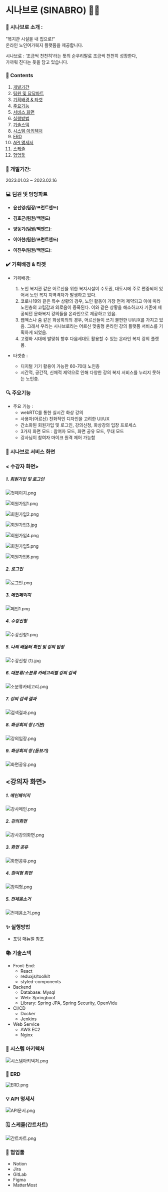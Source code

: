 # 시나브로 (SINABRO) 👵👴

### 🎤 시나브로 소개 :

"복지관 시설을 내 집으로!" <br/>
온라인 노인여가복지 플랫폼을 제공합니다. <br/>

시나브로 : ‘조금씩 천천히’라는 뜻의 순우리말로 조금씩 천천히 성장한다,<br/> 가까워 진다는 듯을 담고 있습니다. <br/>

### 📃 Contents

1. [개발기간](#-개발기간) <br/>
2. [팀원 및 담당파트](#team) <br/>
3. [기획배경 & 타겟](#target-people) <br/>
4. [주요기능](#main-function) <br/>
5. [서비스 화면](#service) <br/>
6. [실행방법](#how-to-run) <br/>
7. [기술스택](#stack) <br/>
8. [시스템 아키텍처](#tech-architecture) <br/>
9. [ERD ](#erd) <br/>
10. [API 명세서](#api) <br/>
11. [스케줄](#schedule) <br/>
12. [협업툴](#cooperation-tool) <br/>

### 📆 개발기간:

<p> 2023.01.03 ~ 2023.02.16 </p>

### 💻 팀원 및 담당파트

- **윤선영(팀장/프런트엔드)**

- **김호균(팀원/백엔드)**

- **양동기(팀원/백엔드)**:

- **이아현(팀원/프런트엔드)**

- **이진우(팀원/백엔드)**:

### ✔️ 기획배경 & 타겟

- 기획배경:

  1. 노인 복지관 같은 어르신을 위한 복지시설이 수도권, 대도시에 주로 편중되어 있어서 노인 복지 지역격차가 발생하고 있다.
  2. 코로나19와 같은 특수 상황의 경우, 노인 활동이 가장 먼저 제약되고 이에 따라 노인층의 고립감과 외로움이 증폭된다. 이와 같은 상황을 해소하고자 기존에 제공되던 문화복지 강의들을 온라인으로 제공하고 있음.
  3. 웹엑스나 줌 같은 화상회의의 경우, 어르신들이 쓰기 불편한 UI/UX를 가지고 있음. 그래서 우리는 시나브로라는 어르신 맞춤형 온라인 강의 플랫폼 서비스를 기획하게 되었음.
  4. 고령화 시대에 발맞춰 향후 다음세대도 활용할 수 있는 온라인 복지 강의 플랫폼.

- 타겟층 :

  - 디지털 기기 활용이 가능한 60-70대 노인층
  - 시간적, 공간적, 신체적 제약으로 인해 다양한 강의 복지 서비스를 누리지 못하는 노인층.

### 🔍 주요기능

- 주요 기능 :
  - webRTC를 통한 실시간 화상 강의
  - 사용자(어르신) 친화적인 디자인을 고려한 UI/UX
  - 간소화된 회원가입 및 로그인, 강의신청, 화상강의 입장 프로세스
  - 3가지 화면 모드 : 참여자 모드, 화면 공유 모드, 무대 모드
  - 강사님이 참여자 마이크 원격 제어 가능함

### 👀 시나브로 서비스 화면

### < 수강자 화면>

##### 1. 회원가입 및 로그인

![첫페이지.png](assets/3e42e124515dacf94523ac11f0e3fc9a84cdd81a.png)

![회원가입1.png](assets/97f727858d51a9a664cb49b7ed79971c24db5200.png)

![회원가입2.png](assets/6e96a4bc90652056cfc36ba31815870107b63d58.png)

![회원가입3.jpg](assets/ab42141861fcb8fbe4fb2cdbb17a24e03f741980.jpg)

![회원가입4.png](assets/795a59100740f688df24c28e3dd991c523c939b6.png)

![회원가입5.png](assets/6d06833a85cd72da0da3b420d3d114902e7bab49.png)

![회원가입6.png](assets/745cd3385d5ac74ad65a9c6c9318b5bc7e74f3ad.png)

##### 2. 로그인

![로그인.png](assets/307564d01b209dd3bdda6f682375f5f403984d84.png)

##### 3. 메인페이지

![메인1.png](assets/36839af70ab89f0de7b9fb268b2cd26e94636241.png)

##### 4. 수강신청

![수강신청1.png](assets/b1e0808df44de38e0ab2dd35db5cd66d4091b8d5.png)

##### 5. 나의 배움터 확인 및 강의 입장

![수강신청 (1).jpg](assets/f1410233d308a6cefca34f5e0b7bb04dfc4b59f6.jpg)

##### 6. 대분류/소분류 카테고리별 강의 검색

![소분류카테고리.png](assets/48a6a87c0035f69b1c9835ea7ed956ef9d78251d.png)

##### 7. 강의 검색 결과

![검색결과.png](assets/5736898fc6540e9e0f865214bc1fc0900029c267.png)

##### 8. 화상회의 창 (기본)

![강의입장.png](assets/542c3e2bd20e7fb5ba0bd7dbcedd3a5982ee60bb.png)

##### 9. 화상회의 창 (돋보기)

![화면공유.png](assets/927e365c2e48131cfa752a7ed0b693c6bded7c85.png)

## <강의자 화면>

##### 1. 메인페이지

![강사메인.png](assets/88e76b20a123d1ae78bbfd835f70e9b713f34acb.png)

##### 2. 강의화면

![강사강의화면.png](assets/f135b9de0aed5577e79c25628d8ddea68da7accf.png)

##### 3. 화면 공유

![화면공유.png](assets/927e365c2e48131cfa752a7ed0b693c6bded7c85.png)

##### 4. 참여형 화면

![참여형.png](assets/c96d46ba9d75e5465d3087f1eade14d298949be8.png)

##### 5. 전체음소거

![전체음소거.png](assets/c03b006a3483575904816571b309c15162143a3b.png)

### ✨ 실행방법

- 포팅 매뉴얼 참조

### 📚 기술스택

- Front-End:
  - React
  - reduxjs/toolkit
  - styled-components
- Backend
  - Database: Mysql
  - Web: Springboot
  - Library: Spring JPA, Spring Security, OpenVidu
- CI/CD
  - Docker
  - Jenkins
- Web Service
  - AWS EC2
  - Nginx

### 🔨 시스템 아키텍처

![시스템아키텍처.png](assets/844a88eab734fa1c753317c15e01e509373a2d12.png)

### 🎨 ERD

![ERD.png](assets/242d16ffaf009f4dd2491a6a6212b7a730cf714d.png)

### 💡 API 명세서

![API문서.png](assets/2ad7924065412cd4b9afcfef1779469fdb7b5b91.png)

### 🗓️ 스케줄(간트차트)

![간트차트.png](assets/3c9d9211bd6ac36872a7b0c0b52a073fd234e58d.png)

### 💪 협업툴

- Notion
- Jira
- GitLab
- Figma
- MatterMost
